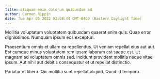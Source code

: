 ```yaml
---
title: aliquam enim dolorum quibusdam ad
author: Carmen Rippin
date: Tue Apr 05 2022 02:08:44 GMT-0400 (Eastern Daylight Time)
---
```

Mollitia voluptatum voluptatem quibusdam quaerat enim quis. Quae error dignissimos. Numquam ipsum eos excepturi.

 Praesentium omnis et ullam ea repellendus. Ut veniam repellat eius aut aut. Est cumque minus voluptatem rem ipsam laborum est saepe est. Ut magnam ad voluptatum omnis sed. Incidunt provident mollitia neque vitae ipsum. Aut nihil aut debitis consequatur et ut repellat distinctio.

 Pariatur et libero. Qui mollitia sunt repellat aliquid. Quod id tempora.